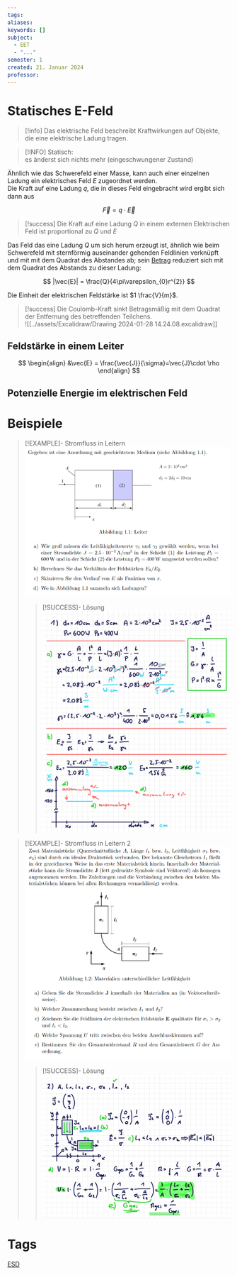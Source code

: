 ```yaml
---
tags: 
aliases: 
keywords: []
subject:
  - EET
  - "..."
semester: 1
created: 21. Januar 2024
professor:
---
```

 

# Statisches E-Feld

> [!info] Das elektrische Feld beschreibt Kraftwirkungen auf Objekte, die eine elektrische Ladung tragen.

> [!INFO] Statisch:  
> es änderst sich nichts mehr (eingeschwungener Zustand)

Ähnlich wie das Schwerefeld einer Masse, kann auch einer einzelnen Ladung ein elektrisches Feld $E$ zugeordnet werden.  
Die Kraft auf eine Ladung 𝑞, die in dieses Feld eingebracht wird ergibt sich dann aus

$$
\vec{F}=q\cdot \vec{E}
$$

> [!success] Die Kraft auf eine Ladung $Q$ in einem externen Elektrischen Feld ist proportional zu $Q$ und $E$  

Das Feld das eine Ladung $Q$ um sich herum erzeugt ist, ähnlich wie beim Schwerefeld mit sternförmig auseinander gehenden Feldlinien verknüpft und mit mit dem Quadrat des Abstandes ab; sein [Betrag](../Mathe/Betrag.md) reduziert sich mit dem Quadrat des Abstands zu dieser Ladung:

$$
|\vec{E}| = \frac{Q}{4\pi\varepsilon_{0}r^{2}}
$$

Die Einheit der elektrischen Feldstärke ist $1 \frac{V}{m}$.

> [!success] Die Coulomb-Kraft sinkt Betragsmäßig mit dem Quadrat der Entfernung des betreffenden Teilchens.  
> ![[../assets/Excalidraw/Drawing 2024-01-28 14.24.08.excalidraw]]

## Feldstärke in einem Leiter

$$
\begin{align}
&\vec{E} = \frac{\vec{J}}{\sigma}=\vec{J}\cdot \rho
\end{align}
$$

## Potenzielle Energie im elektrischen Feld

# Beispiele

> [!EXAMPLE]- Stromfluss in Leitern  
> ![](assets/Pasted%20image%2020240121134105.png)
>
> > [!SUCCESS]- Lösung  
> > ![](assets/UE01_k12136610-1.jpg)

> [!EXAMPLE]- Stromfluss in Leitern 2  
> ![](assets/Pasted%20image%2020240121140049.png)
>
> > [!SUCCESS]- Lösung  
> > ![](assets/UE01_k12136610-2.jpg)

# Tags

[ESD](../Hardwareentwicklung/ESD.md)
